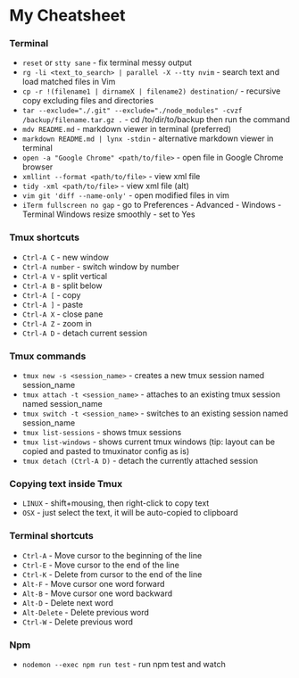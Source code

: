 # My Cheatsheet

### Terminal

- `reset` or `stty sane` - fix terminal messy output
- `rg -li <text_to_search> | parallel -X --tty nvim` - search text and load matched files in Vim
- `cp -r !(filename1 | dirnameX | filename2) destination/` - recursive copy excluding files and directories
- `tar --exclude="./.git" --exclude="./node_modules" -cvzf /backup/filename.tar.gz .` - cd /to/dir/to/backup then run the command
- `mdv README.md` - markdown viewer in terminal (preferred)
- `markdown README.md | lynx -stdin` - alternative markdown viewer in terminal
- `open -a "Google Chrome" <path/to/file>` - open file in Google Chrome browser
- `xmllint --format <path/to/file>` - view xml file
- `tidy -xml <path/to/file>` - view xml file (alt)
- `vim git 'diff --name-only'` - open modified files in vim
- `iTerm fullscreen no gap` - go to Preferences - Advanced - Windows - Terminal Windows resize smoothly - set to Yes

### Tmux shortcuts

- `Ctrl-A C` - new window
- `Ctrl-A number` - switch window by number
- `Ctrl-A V` - split vertical
- `Ctrl-A B` - split below
- `Ctrl-A [` - copy
- `Ctrl-A ]` - paste
- `Ctrl-A X` - close pane
- `Ctrl-A Z` - zoom in
- `Ctrl-A D` - detach current session

### Tmux commands

- `tmux new -s <session_name>` - creates a new tmux session named session_name
- `tmux attach -t <session_name>` - attaches to an existing tmux session named session_name
- `tmux switch -t <session_name>` - switches to an existing session named session_name
- `tmux list-sessions` - shows tmux sessions
- `tmux list-windows` - shows current tmux windows (tip: layout can be copied and pasted to tmuxinator config as is)
- `tmux detach (Ctrl-A D)` - detach the currently attached session

### Copying text inside Tmux

- `LINUX` - shift+mousing, then right-click to copy text
- `OSX` - just select the text, it will be auto-copied to clipboard

### Terminal shortcuts

- `Ctrl-A` - Move cursor to the beginning of the line
- `Ctrl-E` - Move cursor to the end of the line
- `Ctrl-K` - Delete from cursor to the end of the line
- `Alt-F` - Move cursor one word forward
- `Alt-B` - Move cursor one word backward
- `Alt-D` - Delete next word
- `Alt-Delete` - Delete previous word
- `Ctrl-W` - Delete previous word

### Npm

- `nodemon --exec npm run test` - run npm test and watch
